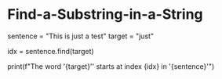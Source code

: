 # Find-a-Substring-in-a-String
sentence = "This is just a test"
target = "just"

idx = sentence.find(target)

print(f"The word '{target}'' starts at index {idx} in '{sentence}'")
